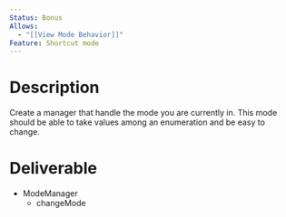 ```yaml
---
Status: Bonus
Allows:
  - "[[View Mode Behavior]]"
Feature: Shortcut mode
---
```

# Description
Create a manager that handle the mode you are currently in. This mode should be able to take values among an enumeration and be easy to change.
# Deliverable
- ModeManager
    - changeMode